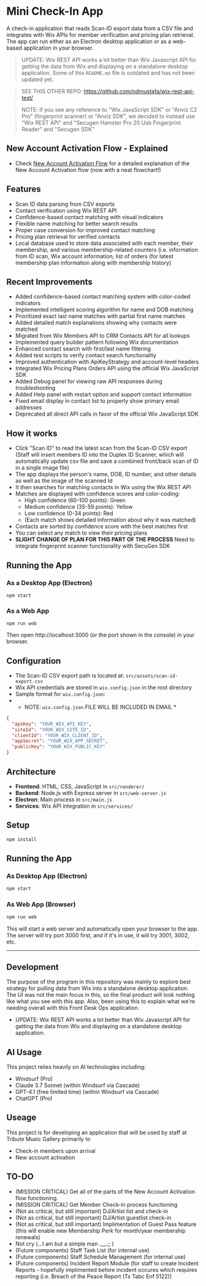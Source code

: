 # Mini Check-In App

A check-in application that reads Scan-ID export data from a CSV file and integrates with Wix APIs for member verification and pricing plan retrieval. The app can run either as an Electron desktop application or as a web-based application in your browser.

> UPDATE: Wix REST API works a lot better than Wix Javascript API for getting the data from Wix and displaying on a standalone desktop application. Some of this `README.md` file is outdated and has not been updated yet.

>SEE THIS OTHER REPO: https://github.com/odmustafa/wix-rest-api-test/


> NOTE: if you see any reference to "Wix JavaScript SDK" or "Anviz C2 Pro" (fingerprint scanner) or "Anviz SDK",  we decided to instead use "Wix REST API" and "Secugen Hamster Pro 20 Usb Fingerprint Reader" and "Secugen SDK"

## New Account Activation Flow - Explained
- Check [New Account Activation Flow](./New-Account-Activation-flow.md) for a detailed explanation of the New Account Activation flow (now with a neat flowchart!)

## Features
- Scan ID data parsing from CSV exports
- Contact verification using Wix REST API
- Confidence-based contact matching with visual indicators
- Flexible name matching for better search results
- Proper case conversion for improved contact matching
- Pricing plan retrieval for verified contacts
- Local database used to store data associated with each member, their membership, and various membership-related counters (i.e. information from ID scan, Wix account information, list of orders (for latest membership plan information along with membership history)

## Recent Improvements
- Added confidence-based contact matching system with color-coded indicators
- Implemented intelligent scoring algorithm for name and DOB matching
- Prioritized exact last name matches with partial first name matches
- Added detailed match explanations showing why contacts were matched
- Migrated from Wix Members API to CRM Contacts API for all lookups
- Implemented query builder pattern following Wix documentation
- Enhanced contact search with first/last name filtering
- Added test scripts to verify contact search functionality
- Improved authentication with ApiKeyStrategy and account-level headers
- Integrated Wix Pricing Plans Orders API using the official Wix JavaScript SDK
- Added Debug panel for viewing raw API responses during troubleshooting
- Added Help panel with restart option and support contact information
- Fixed email display in contact list to properly show primary email addresses
- Deprecated all direct API calls in favor of the official Wix JavaScript SDK

 

## How it works
- Click "Scan ID" to read the latest scan from the Scan-ID CSV export (Staff will insert members ID into the Duplex ID Scanner, which will automatically update csv file and save a combined front/back scan of ID in a single image file)
- The app displays the person's name, DOB, ID number, and other details as well as the image of the scanned Id
- It then searches for matching contacts in Wix using the Wix REST API
- Matches are displayed with confidence scores and color-coding:
  - High confidence (60-100 points): Green
  - Medium confidence (35-59 points): Yellow
  - Low confidence (0-34 points): Red
  - (Each match shows detailed information about why it was matched)
- Contacts are sorted by confidence score with the best matches first
- You can select any match to view their pricing plans
- **SLIGHT CHANGE OF PLAN FOR THIS PART OF THE PROCESS** Need to integrate fingerprint scanner functionality with SecuGen SDK 

## Running the App

### As a Desktop App (Electron)
```
npm start
```

### As a Web App
```
npm run web
```
Then open http://localhost:3000 (or the port shown in the console) in your browser.

## Configuration
- The Scan-ID CSV export path is located at: `src/assets/scan-id-export.csv`
- Wix API credentials are stored in `wix.config.json` in the root directory
- Sample format for `wix.config.json`:
- * NOTE: `wix.config.json` FILE WILL BE INCLUDED IN EMAIL *
```json
{
  "apiKey": "YOUR_WIX_API_KEY",
  "siteId": "YOUR_WIX_SITE_ID",
  "clientId": "YOUR_WIX_CLIENT_ID",
  "appSecret": "YOUR_WIX_APP_SECRET",
  "publicKey": "YOUR_WIX_PUBLIC_KEY"
}
```

## Architecture
- **Frontend**: HTML, CSS, JavaScript in `src/renderer/`
- **Backend**: Node.js with Express server in `src/web-server.js`
- **Electron**: Main process in `src/main.js`
- **Services**: Wix API integration in `src/services/`


## Setup
```bash
npm install
```

## Running the App

### As Desktop App (Electron)
```bash
npm start
```

### As Web App (Browser)
```bash
npm run web
```
This will start a web server and automatically open your browser to the app. The server will try port 3000 first, and if it's in use, it will try 3001, 3002, etc.

---

## Development
The purpose of the program in this repository was mainly to explore best strategy for pulling data from Wix into a standalone desktop application. The UI was not the main focus in this, so the final product will look nothing like what you see with this app. Also, been using this to explain what we're needing overall with this Front Desk Ops application. 

- UPDATE: Wix REST API works a lot better than Wix Javascript API for getting the data from Wix and displaying on a standalone desktop application.



## AI Usage
This project relies heavily on AI technologies including:
- Windsurf (Pro)
- Claude 3.7 Sonnet (within Windsurf via Cascade)
- GPT-4.1 (free limited time) (within Windsurf via Cascade)
- ChatGPT (Pro)

## Useage
This project is for developing an application that will be used by staff at Tribute Music Gallery primarily to 
- Check-in members upon arrival
- New account activation

## TO-DO
- (MISSION CRITICAL) Get all of the parts of the New Account Activation flow functioning.
- (MISSION CRITICAL) Get Member Check-in process functioning
- (Not as critical, but still important) DJ/Artist list and check-in
- (Not as critical, but still important) DJ/Artist guestlist check-in
- (Not as critical, but still important) Implimentation of Guest Pass feature (this will enable new Membership Perk for month/year membership renewals)
- Not cry (...I am but a simple man .__.;; )
- (Future components) Staff Task List (for internal use)
- (Future components) Staff Schedule Management (for internal use)
- (Future components) Incident Report Module (for staff to create Incident Reports - hopefully implimented before incident occures which requires reporting (i.e. Breach of the Peace Report (Tx Tabc Enf 5122))

